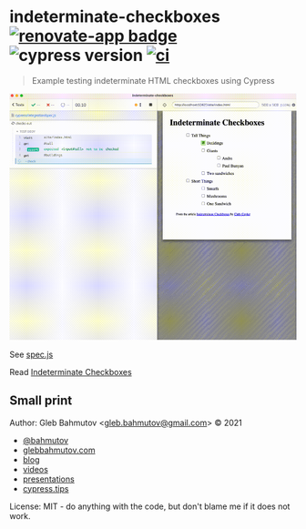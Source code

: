 # indeterminate-checkboxes [![renovate-app badge][renovate-badge]][renovate-app] ![cypress version](https://img.shields.io/badge/cypress-9.1.1-brightgreen) [![ci](https://github.com/bahmutov/indeterminate-checkboxes/actions/workflows/ci.yml/badge.svg?branch=main&event=push)](https://github.com/bahmutov/indeterminate-checkboxes/actions/workflows/ci.yml)
> Example testing indeterminate HTML checkboxes using Cypress

![Test in action](./images/demo.gif)

See [spec.js](./cypress/integration/spec.js)

Read [Indeterminate Checkboxes](https://css-tricks.com/indeterminate-checkboxes/)

## Small print

Author: Gleb Bahmutov &lt;gleb.bahmutov@gmail.com&gt; &copy; 2021

- [@bahmutov](https://twitter.com/bahmutov)
- [glebbahmutov.com](https://glebbahmutov.com)
- [blog](https://glebbahmutov.com/blog)
- [videos](https://www.youtube.com/glebbahmutov)
- [presentations](https://slides.com/bahmutov)
- [cypress.tips](https://cypress.tips)

License: MIT - do anything with the code, but don't blame me if it does not work.

[renovate-badge]: https://img.shields.io/badge/renovate-app-blue.svg
[renovate-app]: https://renovateapp.com/
